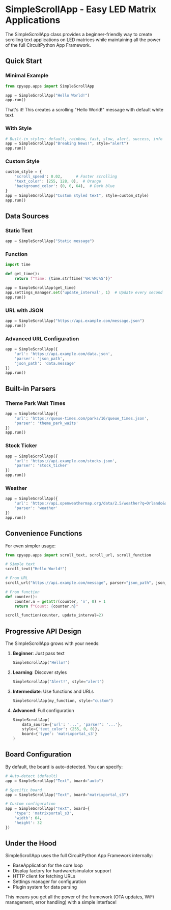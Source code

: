 # SimpleScrollApp - Easy LED Matrix Applications

The SimpleScrollApp class provides a beginner-friendly way to create scrolling text applications on LED matrices while maintaining all the power of the full CircuitPython App Framework.

## Quick Start

### Minimal Example
```python
from cpyapp.apps import SimpleScrollApp

app = SimpleScrollApp("Hello World!")
app.run()
```

That's it! This creates a scrolling "Hello World!" message with default white text.

### With Style
```python
# Built-in styles: default, rainbow, fast, slow, alert, success, info
app = SimpleScrollApp("Breaking News!", style="alert")
app.run()
```

### Custom Style
```python
custom_style = {
    'scroll_speed': 0.02,      # Faster scrolling
    'text_color': (255, 128, 0),  # Orange
    'background_color': (0, 0, 64),  # Dark blue
}
app = SimpleScrollApp("Custom styled text", style=custom_style)
app.run()
```

## Data Sources

### Static Text
```python
app = SimpleScrollApp("Static message")
```

### Function
```python
import time

def get_time():
    return f"Time: {time.strftime('%H:%M:%S')}"

app = SimpleScrollApp(get_time)
app.settings_manager.set('update_interval', 1)  # Update every second
app.run()
```

### URL with JSON
```python
app = SimpleScrollApp("https://api.example.com/message.json")
app.run()
```

### Advanced URL Configuration
```python
app = SimpleScrollApp({
    'url': 'https://api.example.com/data.json',
    'parser': 'json_path',
    'json_path': 'data.message'
})
app.run()
```

## Built-in Parsers

### Theme Park Wait Times
```python
app = SimpleScrollApp({
    'url': 'https://queue-times.com/parks/16/queue_times.json',
    'parser': 'theme_park_waits'
})
app.run()
```

### Stock Ticker
```python
app = SimpleScrollApp({
    'url': 'https://api.example.com/stocks.json',
    'parser': 'stock_ticker'
})
app.run()
```

### Weather
```python
app = SimpleScrollApp({
    'url': 'https://api.openweathermap.org/data/2.5/weather?q=Orlando&appid=KEY',
    'parser': 'weather'
})
app.run()
```

## Convenience Functions

For even simpler usage:

```python
from cpyapp.apps import scroll_text, scroll_url, scroll_function

# Simple text
scroll_text("Hello World!")

# From URL
scroll_url("https://api.example.com/message", parser="json_path", json_path="text")

# From function
def counter():
    counter.n = getattr(counter, 'n', 0) + 1
    return f"Count: {counter.n}"

scroll_function(counter, update_interval=2)
```

## Progressive API Design

The SimpleScrollApp grows with your needs:

1. **Beginner**: Just pass text
   ```python
   SimpleScrollApp("Hello!")
   ```

2. **Learning**: Discover styles
   ```python
   SimpleScrollApp("Alert!", style="alert")
   ```

3. **Intermediate**: Use functions and URLs
   ```python
   SimpleScrollApp(my_function, style="custom")
   ```

4. **Advanced**: Full configuration
   ```python
   SimpleScrollApp(
       data_source={'url': '...', 'parser': '...'},
       style={'text_color': (255, 0, 0)},
       board={'type': 'matrixportal_s3'}
   )
   ```

## Board Configuration

By default, the board is auto-detected. You can specify:

```python
# Auto-detect (default)
app = SimpleScrollApp("Text", board="auto")

# Specific board
app = SimpleScrollApp("Text", board="matrixportal_s3")

# Custom configuration
app = SimpleScrollApp("Text", board={
    'type': 'matrixportal_s3',
    'width': 64,
    'height': 32
})
```

## Under the Hood

SimpleScrollApp uses the full CircuitPython App Framework internally:
- BaseApplication for the core loop
- Display factory for hardware/simulator support
- HTTP client for fetching URLs
- Settings manager for configuration
- Plugin system for data parsing

This means you get all the power of the framework (OTA updates, WiFi management, error handling) with a simple interface!